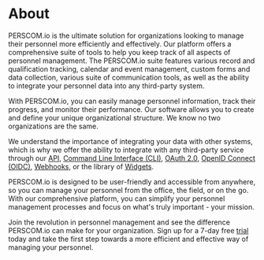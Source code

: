 # About

PERSCOM.io is the ultimate solution for organizations looking to manage their personnel more efficiently and effectively. Our platform
offers a comprehensive suite of tools to help you keep track of all aspects of personnel management. The PERSCOM.io suite features various
record and qualification tracking, calendar and event management, custom forms and data collection, various suite of communication tools, as
well as the ability to integrate your personnel data into any third-party system.

With PERSCOM.io, you can easily manage personnel information, track their progress, and monitor their performance. Our software allows you
to create and define your unique organizational structure. We know no two organizations are the same.

We understand the importance of integrating your data with other systems, which is why we offer the ability to integrate with any
third-party service through our [API](/external-integration/api), [Command Line Interface (CLI)](/external-integration/cli), [OAuth 2.0](/external-integration/oauth),
[OpenID Connect (OIDC)](/external-integration/oauth/oidc), [Webhooks](/external-integration/webhooks), or the library of
[Widgets](/external-integration/widgets).

PERSCOM.io is designed to be user-friendly and accessible from anywhere, so you can manage your personnel from the office, the field, or on
the go. With our comprehensive platform, you can simplify your personnel management processes and focus on what's truly important - your
mission.

Join the revolution in personnel management and see the difference PERSCOM.io can make for your organization. Sign up for a 7-day free
[trial](https://perscom.io/register) today and take the first step towards a more efficient and effective way of managing your personnel.
